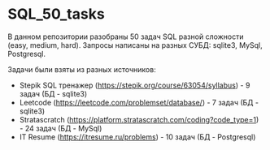 # SQL_50_tasks
В данном репозитории разобраны 50 задач SQL разной сложности (easy, medium, hard). Запросы написаны на разных СУБД: sqlite3, MySql, Postgresql.  

Задачи были взяты из разных источников:  
* Stepik SQL тренажер (https://stepik.org/course/63054/syllabus) - 9 задач (БД - sqlite3)
* Leetcode (https://leetcode.com/problemset/database/) - 7 задач (БД - sqlite3)
* Stratascratch (https://platform.stratascratch.com/coding?code_type=1) - 24 задач (БД - MySql)
* IT Resume (https://itresume.ru/problems) - 10 задач (БД - Postgresql)
